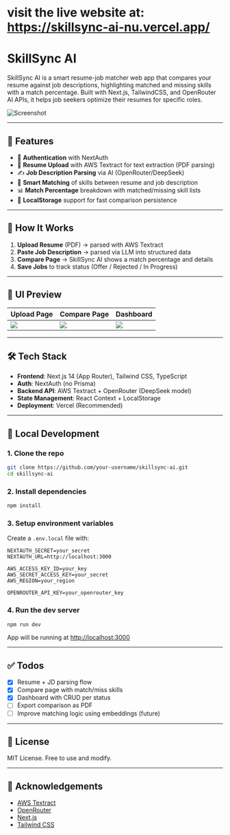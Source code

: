 # visit the live website at: https://skillsync-ai-nu.vercel.app/
# SkillSync AI

SkillSync AI is a smart resume-job matcher web app that compares your resume against job descriptions, highlighting matched and missing skills with a match percentage. Built with Next.js, TailwindCSS, and OpenRouter AI APIs, it helps job seekers optimize their resumes for specific roles.

![Screenshot](public/screenshot.png)

---

## 🚀 Features

- 🔐 **Authentication** with NextAuth
- 📄 **Resume Upload** with AWS Textract for text extraction (PDF parsing)
- ✍️ **Job Description Parsing** via AI (OpenRouter/DeepSeek)
- 🤖 **Smart Matching** of skills between resume and job description
- 📊 **Match Percentage** breakdown with matched/missing skill lists
- 💾 **LocalStorage** support for fast comparison persistence

---

## 🧠 How It Works

1. **Upload Resume** (PDF) → parsed with AWS Textract
2. **Paste Job Description** → parsed via LLM into structured data
3. **Compare Page** → SkillSync AI shows a match percentage and details
4. **Save Jobs** to track status (Offer / Rejected / In Progress)

---

## 📸 UI Preview

| Upload Page                         | Compare Page                         | Dashboard                          |
|-------------------------------------|--------------------------------------|-------------------------------------|
| ![](public/screens/upload.png)      | ![](public/screens/compare.png)      | ![](public/screens/dashboard.png)  |

---

## 🛠️ Tech Stack

- **Frontend**: Next.js 14 (App Router), Tailwind CSS, TypeScript
- **Auth**: NextAuth (no Prisma)
- **Backend API**: AWS Textract + OpenRouter (DeepSeek model)
- **State Management**: React Context + LocalStorage
- **Deployment**: Vercel (Recommended)

---

## 🧪 Local Development

### 1. Clone the repo

```bash
git clone https://github.com/your-username/skillsync-ai.git
cd skillsync-ai
```

### 2. Install dependencies

```bash
npm install
```

### 3. Setup environment variables

Create a `.env.local` file with:

```env
NEXTAUTH_SECRET=your_secret
NEXTAUTH_URL=http://localhost:3000

AWS_ACCESS_KEY_ID=your_key
AWS_SECRET_ACCESS_KEY=your_secret
AWS_REGION=your_region

OPENROUTER_API_KEY=your_openrouter_key
```

### 4. Run the dev server

```bash
npm run dev
```

App will be running at [http://localhost:3000](http://localhost:3000)

---

## ✅ Todos

- [x] Resume + JD parsing flow
- [x] Compare page with match/miss skills
- [x] Dashboard with CRUD per status
- [ ] Export comparison as PDF
- [ ] Improve matching logic using embeddings (future)

---

## 📄 License

MIT License. Free to use and modify.

---

## 🙌 Acknowledgements

- [AWS Textract](https://aws.amazon.com/textract/)
- [OpenRouter](https://openrouter.ai/)
- [Next.js](https://nextjs.org/)
- [Tailwind CSS](https://tailwindcss.com/)